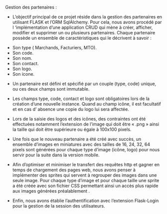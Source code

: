 Gestion des partenaires : 
 
- L’objectif principal de ce projet réside dans la gestion des partenaires en utilisant FLASK et l’ORM SqlAlchemy. Pour cela, nous avons procédé par l ‘implémentation d’une application CRUD qui mène à  créer, afficher, modifier et supprimer un ou plusieurs partenaires. Chaque partenaire possède un ensemble de caractéristiques qui le décrivent à savoir :

*  Son type ( Marchands, Facturiers, MTO).
*  Son code.
*  Son nom.
*  Son contact.
*  Son logo.
*  Son icone. 

- Un partenaire est défini et spécifié par un couple (type, code) unique, ou ces deux champs sont immutable.

- Les champs type, code, contact et logo sont obligatoires lors de la création d’une nouvelle instance. Quand au champ icône, il  est facultatif et en cas d’ absence une copie du logo lui sera affectée.

- Lors de la saisie des logos et des icônes, des contraintes ont été effectuées notamment l’extension de l’image qui doit être « .png » ainsi la taille qui doit être supérieure ou égale à 100x100 pixels.

- Une fois que le nouveau partenaire a été créé avec succès, un ensemble d’images en miniatures avec des tailles de 16, 24, 32, 64 pixels  sont générées pour chaque type d’image (icône, logo) pour nous servir pour la suite dans la version mobile.

- Afin d’optimiser et minimiser le transfert des requêtes http et gagner en temps de chargement des pages web, nous avons penser à implémenter des sprites qui servent à regrouper des images dans une seule image. Pour chaque type d’image et pour chaque taille une sprite a été créée avec son fichier CSS  permettant ainsi un  accès plus rapide aux images générées préalablement .

- Enfin, nous avons établie l’authentification avec l’extension Flask-Login pour la gestion de la session des utilisateurs.







